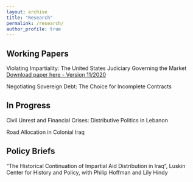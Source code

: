 ```yaml
---
layout: archive
title: "Research"
permalink: /research/
author_profile: true
---
```

  
  
## Working Papers
  
  Violating Impartiality: The United States Judiciary Governing the Market [Download paper here - Version 11/2020](https://www.dropbox.com/s/hajf3hcdrl6353c/draftNov2020.pdf?dl=0)
  
  Negotiating Sovereign Debt: The Choice for Incomplete Contracts



## In Progress

Civil Unrest and Financial Crises: Distributive Politics in Lebanon

Road Allocation in Colonial Iraq

## Policy Briefs


“The Historical Continuation of Impartial Aid Distribution in Iraq”, Luskin Center for History and Policy, with Philip Hoffman and Lily Hindy





